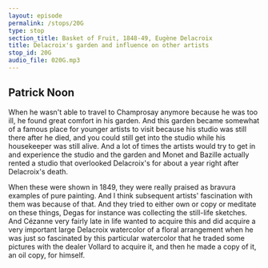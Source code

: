 ```yaml
---
layout: episode
permalink: /stops/20G
type: stop
section_title: Basket of Fruit, 1848-49, Eugène Delacroix
title: Delacroix's garden and influence on other artists
stop_id: 20G
audio_file: 020G.mp3
---
```


## Patrick Noon

When he wasn't able to travel to Champrosay anymore because he was too ill, he found great comfort in his garden.  And this garden became somewhat of a famous place for younger artists to visit because his studio was still there after he died, and you could still get into the studio while his housekeeper was still alive. And a lot of times the artists would try to get in and experience the studio and the garden and Monet and Bazille actually rented a studio that overlooked Delacroix's for about a year right after Delacroix's death.

When these were shown in 1849, they were really praised as bravura examples of pure painting.  And I think subsequent artists' fascination with them was because of that. And they tried to either own or copy or meditate on these things, Degas for instance was collecting the still-life sketches. And Cézanne very fairly late in life wanted to acquire this and did acquire a very important large Delacroix watercolor of a floral arrangement when he was just so fascinated by this particular watercolor that he traded some pictures with the dealer Vollard to acquire it, and then he made a copy of it, an oil copy, for himself.
